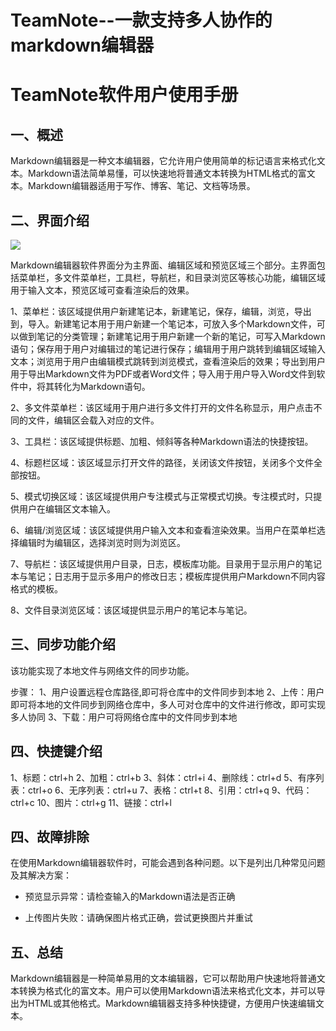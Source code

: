 # TeamNote--一款支持多人协作的markdown编辑器
# TeamNote软件用户使用手册

## 一、概述

Markdown编辑器是一种文本编辑器，它允许用户使用简单的标记语言来格式化文本。Markdown语法简单易懂，可以快速地将普通文本转换为HTML格式的富文本。Markdown编辑器适用于写作、博客、笔记、文档等场景。

## 二、界面介绍

![](qrc:/images/ui.png)


Markdown编辑器软件界面分为主界面、编辑区域和预览区域三个部分。主界面包括菜单栏，多文件菜单栏，工具栏，导航栏，和目录浏览区等核心功能，编辑区域用于输入文本，预览区域可查看渲染后的效果。

1、菜单栏：该区域提供用户新建笔记本，新建笔记，保存，编辑，浏览，导出到，导入。新建笔记本用于用户新建一个笔记本，可放入多个Markdown文件，可以做到笔记的分类管理；新建笔记用于用户新建一个新的笔记，可写入Markdown语句；保存用于用户对编辑过的笔记进行保存；编辑用于用户跳转到编辑区域输入文本；浏览用于用户由编辑模式跳转到浏览模式，查看渲染后的效果；导出到用户用于导出Markdown文件为PDF或者Word文件；导入用于用户导入Word文件到软件中，将其转化为Markdown语句。

2、多文件菜单栏：该区域用于用户进行多文件打开的文件名称显示，用户点击不同的文件，编辑区会载入对应的文件。

3、工具栏：该区域提供标题、加粗、倾斜等各种Markdown语法的快捷按钮。

4、标题栏区域：该区域显示打开文件的路径，关闭该文件按钮，关闭多个文件全部按钮。

5、模式切换区域：该区域提供用户专注模式与正常模式切换。专注模式时，只提供用户在编辑区文本输入。

6、编辑/浏览区域：该区域提供用户输入文本和查看渲染效果。当用户在菜单栏选择编辑时为编辑区，选择浏览时则为浏览区。

7、导航栏：该区域提供用户目录，日志，模板库功能。目录用于显示用户的笔记本与笔记；日志用于显示多用户的修改日志；模板库提供用户Markdown不同内容格式的模板。

8、文件目录浏览区域：该区域提供显示用户的笔记本与笔记。

## 三、同步功能介绍
该功能实现了本地文件与网络文件的同步功能。

步骤：
1、用户设置远程仓库路径,即可将仓库中的文件同步到本地
2、上传：用户即可将本地的文件同步到网络仓库中，多人可对仓库中的文件进行修改，即可实现多人协同
3、下载：用户可将网络仓库中的文件同步到本地

## 四、快捷键介绍
1、标题：ctrl+h
2、加粗：ctrl+b
3、斜体：ctrl+i
4、删除线：ctrl+d
5、有序列表：ctrl+o
6、无序列表：ctrl+u
7、表格：ctrl+t
8、引用：ctrl+q
9、代码：ctrl+c
10、图片：ctrl+g
11、链接：ctrl+l

## 四、故障排除

在使用Markdown编辑器软件时，可能会遇到各种问题。以下是列出几种常见问题及其解决方案：

-   预览显示异常：请检查输入的Markdown语法是否正确

-   上传图片失败：请确保图片格式正确，尝试更换图片并重试


## 五、总结
Markdown编辑器是一种简单易用的文本编辑器，它可以帮助用户快速地将普通文本转换为格式化的富文本。用户可以使用Markdown语法来格式化文本，并可以导出为HTML或其他格式。Markdown编辑器支持多种快捷键，方便用户快速编辑文本。
